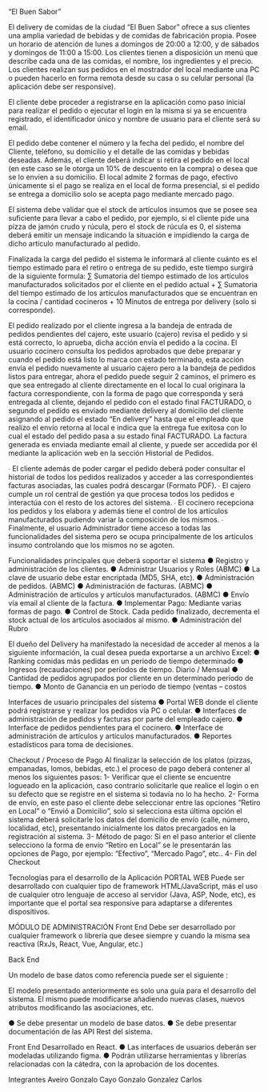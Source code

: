 “El Buen Sabor”

El delivery de comidas de la ciudad “El Buen Sabor” ofrece a sus clientes una amplia variedad de bebidas y de comidas de fabricación propia. Posee un horario de atención de lunes a domingos de 20:00 a 12:00, y de sábados y domingos de 11:00 a 15:00. Los clientes tienen a disposición un menú que describe cada una de las comidas, el nombre, los ingredientes y el precio. Los clientes realizan sus pedidos en el mostrador del local mediante una PC o pueden hacerlo en forma remota desde su casa o su celular personal (la aplicación debe ser responsive).

El cliente debe proceder a registrarse en la aplicación como paso inicial para realizar el pedido o ejecutar el login en la misma si ya se encuentra registrado, el identificador único y nombre de usuario para el cliente será su email.

El pedido debe contener el número y la fecha del pedido, el nombre del Cliente, teléfono, su domicilio y el detalle de las comidas y bebidas deseadas. Además, el cliente deberá indicar si retira el pedido en el local (en este caso se le otorga un 10% de descuento en la compra) o desea que se lo envíen a su domicilio. El local admite 2 formas de pago, efectivo únicamente si el pago se realiza en el local de forma presencial, si el pedido se entrega a domicilio solo se acepta pago mediante mercado pago.

El sistema debe validar que el stock de artículos insumos que se posee sea suficiente para llevar a cabo el pedido, por ejemplo, si el cliente pide una pizza de jamón crudo y rúcula, pero el stock de rúcula es 0, el sistema deberá emitir un mensaje indicando la situación e impidiendo la carga de dicho artículo manufacturado al pedido.

Finalizada la carga del pedido el sistema le informará al cliente cuánto es el tiempo estimado para el retiro o entrega de su pedido, este tiempo surgirá de la siguiente formula:
∑ Sumatoria del tiempo estimado de los artículos manufacturados solicitados por el cliente en el pedido actual
+
∑ Sumatoria del tiempo estimado de los artículos manufacturados que se encuentran en la cocina / cantidad cocineros
+
10 Minutos de entrega por delivery (solo si corresponde).

El pedido realizado por el cliente ingresa a la bandeja de entrada de pedidos pendientes del cajero, este usuario (cajero) revisa el pedido y si está correcto, lo aprueba, dicha acción envía el pedido a la cocina. El usuario cocinero consulta los pedidos aprobados que debe preparar y cuando el pedido está listo lo marca con estado terminado, esta acción envía el pedido nuevamente al usuario cajero pero a la bandeja de pedidos listos para entregar, ahora el pedido puede seguir 2 caminos, el primero es que sea entregado al cliente directamente en el local lo cual originara la factura correspondiente, con la forma de pago que corresponda y será entregada al cliente, dejando el pedido con el estado final FACTURADO, o segundo el pedido es enviado mediante delivery al domicilio del cliente asignando al pedido el estado “En delivery” hasta que el empleado que realizo el envío retorna al local e indica que la entrega fue exitosa con lo cual el estado del pedido pasa a su estado final FACTURADO. La factura generada es enviada mediante email al cliente, y puede ser accedida por él mediante la aplicación web en la sección Historial de Pedidos.
 
∙ El cliente además de poder cargar el pedido deberá poder consultar el historial de todos los pedidos realizados y acceder a las correspondientes facturas asociadas, las cuales podrá descargar (Formato PDF).
∙ El cajero cumple un rol central de gestión ya que procesa todos los pedidos e interactúa con el resto de los actores del sistema.
∙ El cocinero recepciona los pedidos y los elabora y además tiene el control de los artículos manufacturados pudiendo variar la composición de los mismos.
∙ Finalmente, el usuario Administrador tiene acceso a todas las funcionalidades del sistema pero se ocupa principalmente de los artículos insumo controlando que los mismos no se agoten.

Funcionalidades principales que deberá soportar el sistema
●	Registro y administración de los clientes.
●	Administrar Usuarios y Roles (ABMC)
●	La clave de usuario debe estar encriptada (MD5, SHA, etc).
●	Administración de pedidos. (ABMC)
●	Administración de facturas. (ABMC)
●	Administración de artículos y artículos manufacturados. (ABMC)
●	Envío vía email al cliente de la factura.
●	Implementar Pago: Mediante varias formas de pago.
●	Control de Stock. Cada pedido finalizado, decrementa el stock actual de los artículos asociados al mismo.
●	Administración del Rubro

El dueño del Delivery ha manifestado la necesidad de acceder al menos a la siguiente información, la cual desea pueda exportarse a un archivo Excel:
●	Ranking comidas más pedidas en un periodo de tiempo determinado
●	Ingresos (recaudaciones) por períodos de tiempo. Diario / Mensual
●	Cantidad de pedidos agrupados por cliente en un determinado periodo de tiempo.
●	Monto de Ganancia en un periodo de tiempo (ventas – costos

Interfaces de usuario principales del sistema
●	Portal WEB donde el cliente podrá registrarse y realizar los pedidos vía PC o celular.
●	Interfaces de administración de pedidos y facturas por parte del empleado cajero.
●	Interface de pedidos pendientes para el cocinero.
●	Interface de administración de artículos y artículos manufacturados.
●	Reportes estadísticos para toma de decisiones.

Checkout / Proceso de Pago
Al finalizar la selección de los platos (pizzas, empanadas, lomos, bebidas, etc.) el proceso de pago deberá contener al menos los siguientes pasos:
1- Verificar que el cliente se encuentre logueado en la aplicación, caso contrario solicitarle que realice el login o en su defecto que se registre en el sistema si todavía no lo ha hecho.
2- Forma de envío, en este paso el cliente debe seleccionar entre las opciones “Retiro en Local” o “Envió a Domicilio”, solo si selecciona esta última opción el sistema deberá solicitarle los datos del domicilio de envío (calle, número, localidad, etc), presentando inicialmente los datos precargados en la registración al sistema.
3- Método de pago: Si en el paso anterior el cliente selecciono la forma de envío “Retiro en Local” se le presentarán las opciones de Pago, por ejemplo: “Efectivo”, “Mercado Pago”, etc.. 
4- Fin del Checkout

Tecnologías para el desarrollo de la Aplicación
PORTAL WEB
Puede ser desarrollado con cualquier tipo de framework HTML/JavaScript, más el uso de cualquier otro lenguaje de acceso al servidor (Java, ASP, Node, etc), es importante que el portal sea responsive para adaptarse a diferentes dispositivos.

MÓDULO DE ADMINISTRACIÓN 
Front End
Debe ser desarrollado por cualquier framework o librería que desee siempre y cuando la misma sea reactiva (RxJs, React, Vue, Angular, etc.)
 

Back End

Un modelo de base datos como referencia puede ser el siguiente :

 


El modelo presentado anteriormente es solo una guía para el desarrollo del sistema. El mismo puede modificarse añadiendo nuevas clases, nuevos atributos modificando las asociaciones, etc.

●	Se debe presentar un modelo de base datos.
●	Se debe presentar documentación de las API Rest del sistema.

Front End
Desarrollado en React. 
●	Las interfaces de usuarios deberán ser modeladas utilizando figma.
●	Podrán utilizarse herramientas y librerías relacionadas con la cátedra, con la aprobación de los docentes.

Integrantes
Aveiro Gonzalo
Cayo Gonzalo
Gonzalez Carlos
